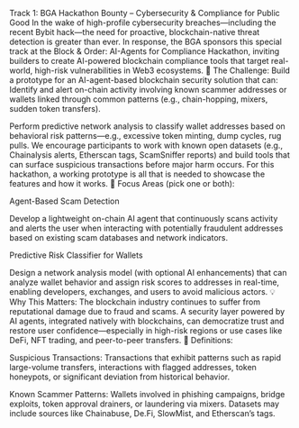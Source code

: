 Track 1: BGA Hackathon Bounty – Cybersecurity & Compliance for Public Good
In the wake of high-profile cybersecurity breaches—including the recent Bybit hack—the need for proactive, blockchain-native threat detection is greater than ever. In response, the BGA sponsors this special track at the Block & Order: AI-Agents for Compliance Hackathon, inviting builders to create AI-powered blockchain compliance tools that target real-world, high-risk vulnerabilities in Web3 ecosystems.
🎯 The Challenge:
Build a prototype for an AI-agent-based blockchain security solution that can:
Identify and alert on-chain activity involving known scammer addresses or wallets linked through common patterns (e.g., chain-hopping, mixers, sudden token transfers).


Perform predictive network analysis to classify wallet addresses based on behavioral risk patterns—e.g., excessive token minting, dump cycles, rug pulls.
We encourage participants to work with known open datasets (e.g., Chainalysis alerts, Etherscan tags, ScamSniffer reports) and build tools that can surface suspicious transactions before major harm occurs. For this hackathon, a working prototype is all that is needed to showcase the features and how it works. 
🧠 Focus Areas (pick one or both):

Agent-Based Scam Detection


Develop a lightweight on-chain AI agent that continuously scans activity and alerts the user when interacting with potentially fraudulent addresses based on existing scam databases and network indicators.


Predictive Risk Classifier for Wallets


Design a network analysis model (with optional AI enhancements) that can analyze wallet behavior and assign risk scores to addresses in real-time, enabling developers, exchanges, and users to avoid malicious actors.
💡 Why This Matters:
The blockchain industry continues to suffer from reputational damage due to fraud and scams. A security layer powered by AI agents, integrated natively with blockchains, can democratize trust and restore user confidence—especially in high-risk regions or use cases like DeFi, NFT trading, and peer-to-peer transfers.
🧾 Definitions:


Suspicious Transactions:
 Transactions that exhibit patterns such as rapid large-volume transfers, interactions with flagged addresses, token honeypots, or significant deviation from historical behavior.


Known Scammer Patterns:
 Wallets involved in phishing campaigns, bridge exploits, token approval drainers, or laundering via mixers. Datasets may include sources like Chainabuse, De.Fi, SlowMist, and Etherscan’s tags.